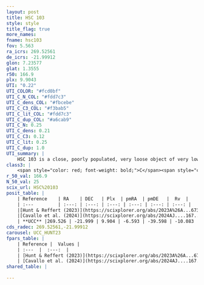 ```yaml
---
layout: post
title: HSC 103
style: style
title_flag: true
more_names: 
fname: hsc103
fov: 5.563
ra_icrs: 269.52561
de_icrs: -21.99912
glon: 7.23577
glat: 1.3555
r50: 166.9
plx: 9.9043
UTI: "0.22"
UTI_COLOR: "#fcd0bf"
UTI_C_N_COL: "#fdd7c3"
UTI_C_dens_COL: "#fbcebe"
UTI_C_C3_COL: "#f3bab5"
UTI_C_lit_COL: "#fdd7c3"
UTI_C_dup_COL: "#a6cab9"
UTI_C_N: 0.25
UTI_C_dens: 0.21
UTI_C_C3: 0.12
UTI_C_lit: 0.25
UTI_C_dup: 1.0
UTI_summary: |
    HSC 103 is a close, poorly populated, very loose object of very low C3 quality. It was recently reported in the literature.
class3: |
    <span style="color: red; font-weight: bold;">C</span><span style="color: purple; font-weight: bold;">D</span>
r_50_val: 166.9
N_50_val: 25
scix_url: HSC%20103
posit_table: |
    | Reference    | RA    | DEC   | Plx  | pmRA  | pmDE   |  Rv  |
    | :---         | :---: | :---: | :---: | :---: | :---: | :---: |
    |[Hunt & Reffert (2023)](https://scixplorer.org/abs/2023A%26A...673A.114H) | 269.21 | -22.05 | 9.96 | -6.15 | -39.558 | 9.598 |
    |[Cavallo et al. (2024)](https://scixplorer.org/abs/2024AJ....167...12C) | 271.179 | -22.524 | 9.96 | -- | -- | -- |
    | **UCC** |269.526 | -21.999 | 9.904 | -6.593 | -39.598 | -10.083 | 
cds_radec: 269.52561,-21.99912
carousel: UCC_HUNT23
fpars_table: |
    | Reference |  Values |
    | :---  |  :---:  |
    | [Hunt & Reffert (2023)](https://scixplorer.org/abs/2023A%26A...673A.114H) | `AV50=0.281, diffAV50=0.628, MOD50=5.01, logAge50=6.619` |
    | [Cavallo et al. (2024)](https://scixplorer.org/abs/2024AJ....167...12C) | `AV50=1.15, dMod50=4.85, logAge50=8.23, [Fe/H]50=0.51` |
shared_table: |
    
---
```

